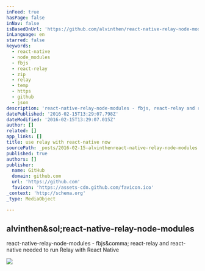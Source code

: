 ```yaml
---
inFeed: true
hasPage: false
inNav: false
isBasedOnUrl: 'https://github.com/alvinthen/react-native-relay-node-modules/tree/master'
inLanguage: en
starred: false
keywords:
  - react-native
  - node_modules
  - fbjs
  - react-relay
  - zip
  - relay
  - temp
  - https
  - github
  - json
description: 'react-native-relay-node-modules - fbjs, react-relay and react-native needed to run Relay with React Native'
datePublished: '2016-02-15T13:29:07.798Z'
dateModified: '2016-02-15T13:29:07.015Z'
author: []
related: []
app_links: []
title: use relay with react-native now
sourcePath: _posts/2016-02-15-alvinthenreact-native-relay-node-modules.md
published: true
authors: []
publisher:
  name: GitHub
  domain: github.com
  url: 'https://github.com'
  favicon: 'https://assets-cdn.github.com/favicon.ico'
_context: 'http://schema.org'
_type: MediaObject

---
```

<article style=""><h1>alvinthen&amp;sol;react-native-relay-node-modules</h1><p>react-native-relay-node-modules - fbjs&amp;comma; react-relay and react-native needed to run Relay with React Native</p><img src="https://avatars0.githubusercontent.com/u/771989?v=3&amp;s=400" /></article>